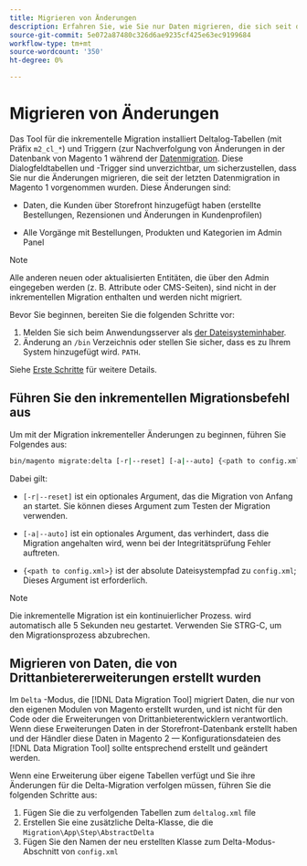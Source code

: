 ```yaml
---
title: Migrieren von Änderungen
description: Erfahren Sie, wie Sie nur Daten migrieren, die sich seit der Datenmigration aus dem letzten Magento 1 geändert haben, mit der [!DNL Data Migration Tool].
source-git-commit: 5e072a87480c326d6ae9235cf425e63ec9199684
workflow-type: tm+mt
source-wordcount: '350'
ht-degree: 0%

---
```



# Migrieren von Änderungen

Das Tool für die inkrementelle Migration installiert Deltalog-Tabellen (mit Präfix `m2_cl_*`) und Triggern (zur Nachverfolgung von Änderungen in der Datenbank von Magento 1 während der [Datenmigration](data.md). Diese Dialogfeldtabellen und -Trigger sind unverzichtbar, um sicherzustellen, dass Sie nur die Änderungen migrieren, die seit der letzten Datenmigration in Magento 1 vorgenommen wurden. Diese Änderungen sind:

* Daten, die Kunden über Storefront hinzugefügt haben (erstellte Bestellungen, Rezensionen und Änderungen in Kundenprofilen)

* Alle Vorgänge mit Bestellungen, Produkten und Kategorien im Admin Panel

>[!NOTE]
>
>Alle anderen neuen oder aktualisierten Entitäten, die über den Admin eingegeben werden (z. B. Attribute oder CMS-Seiten), sind nicht in der inkrementellen Migration enthalten und werden nicht migriert.


Bevor Sie beginnen, bereiten Sie die folgenden Schritte vor:

1. Melden Sie sich beim Anwendungsserver als [der Dateisysteminhaber](../../../installation/prerequisites/file-system/overview.md).
1. Änderung an `/bin` Verzeichnis oder stellen Sie sicher, dass es zu Ihrem System hinzugefügt wird. `PATH`.

Siehe [Erste Schritte](overview.md#first-steps) für weitere Details.

## Führen Sie den inkrementellen Migrationsbefehl aus

Um mit der Migration inkrementeller Änderungen zu beginnen, führen Sie Folgendes aus:

```bash
bin/magento migrate:delta [-r|--reset] [-a|--auto] {<path to config.xml>}
```

Dabei gilt:

* `[-r|--reset]` ist ein optionales Argument, das die Migration von Anfang an startet. Sie können dieses Argument zum Testen der Migration verwenden.

* `[-a|--auto]` ist ein optionales Argument, das verhindert, dass die Migration angehalten wird, wenn bei der Integritätsprüfung Fehler auftreten.

* `{<path to config.xml>}` ist der absolute Dateisystempfad zu `config.xml`; Dieses Argument ist erforderlich.

>[!NOTE]
>
>Die inkrementelle Migration ist ein kontinuierlicher Prozess. wird automatisch alle 5 Sekunden neu gestartet. Verwenden Sie STRG-C, um den Migrationsprozess abzubrechen.


## Migrieren von Daten, die von Drittanbietererweiterungen erstellt wurden

Im `Delta` -Modus, die [!DNL Data Migration Tool] migriert Daten, die nur von den eigenen Modulen von Magento erstellt wurden, und ist nicht für den Code oder die Erweiterungen von Drittanbieterentwicklern verantwortlich. Wenn diese Erweiterungen Daten in der Storefront-Datenbank erstellt haben und der Händler diese Daten in Magento 2 — Konfigurationsdateien des [!DNL Data Migration Tool] sollte entsprechend erstellt und geändert werden.

Wenn eine Erweiterung über eigene Tabellen verfügt und Sie ihre Änderungen für die Delta-Migration verfolgen müssen, führen Sie die folgenden Schritte aus:

1. Fügen Sie die zu verfolgenden Tabellen zum `deltalog.xml` file
1. Erstellen Sie eine zusätzliche Delta-Klasse, die die `Migration\App\Step\AbstractDelta`
1. Fügen Sie den Namen der neu erstellten Klasse zum Delta-Modus-Abschnitt von `config.xml`
